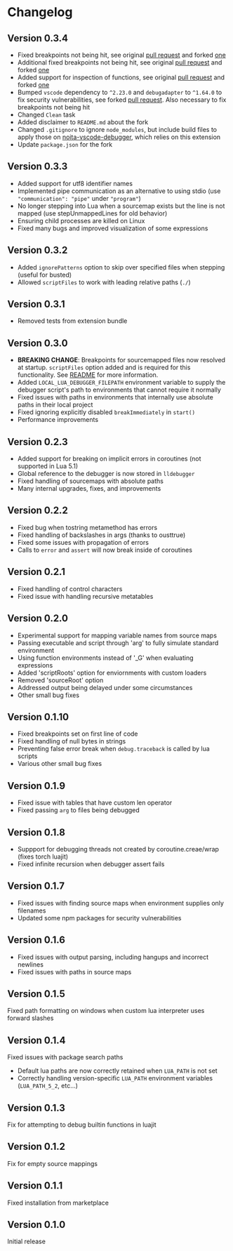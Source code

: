 # Changelog

## Version 0.3.4

- Fixed breakpoints not being hit, see original [pull request](https://github.com/tomblind/local-lua-debugger-vscode/pull/71) and forked [one](https://github.com/Ismoh/local-lua-debugger-vscode/pull/3)
- Additional fixed breakpoints not being hit, see original [pull request](https://github.com/tomblind/local-lua-debugger-vscode/pull/67) and forked [one](https://github.com/Ismoh/local-lua-debugger-vscode/pull/1)
- Added support for inspection of functions, see original [pull request](https://github.com/tomblind/local-lua-debugger-vscode/pull/72) and forked [one](https://github.com/Ismoh/local-lua-debugger-vscode/pull/2/files)
- Bumped `vscode` dependency to `^2.23.0` and `debugadapter` to `^1.64.0` to fix security vulnerabilities, see forked [pull request](https://github.com/Ismoh/local-lua-debugger-vscode/pull/4). Also necessary to fix breakpoints not being hit
- Changed `Clean` task
- Added disclaimer to `README.md` about the fork
- Changed `.gitignore` to ignore `node_modules`, but include build files to apply those on [noita-vscode-debugger](https://github.com/Ismoh/noita-vscode-debugger), which relies on this extension
- Update `package.json` for the fork

## Version 0.3.3

- Added support for utf8 identifier names
- Implemented pipe communication as an alternative to using stdio (use `"communication": "pipe"` under `"program"`)
- No longer stepping into Lua when a sourcemap exists but the line is not mapped (use stepUnmappedLines for old behavior)
- Ensuring child processes are killed on Linux
- Fixed many bugs and improved visualization of some expressions

## Version 0.3.2

- Added `ignorePatterns` option to skip over specified files when stepping (useful for busted)
- Allowed `scriptFiles` to work with leading relative paths (`./`)

## Version 0.3.1

- Removed tests from extension bundle

## Version 0.3.0

- **BREAKING CHANGE**: Breakpoints for sourcemapped files now resolved at startup. `scriptFiles` option added and is required for this functionality. See [README](README.md) for more information.
- Added `LOCAL_LUA_DEBUGGER_FILEPATH` environment variable to supply the debugger script's path to environments that cannot require it normally
- Fixed issues with paths in environments that internally use absolute paths in their local project
- Fixed ignoring explicitly disabled `breakImmediately` in `start()`
- Performance improvements

## Version 0.2.3

- Added support for breaking on implicit errors in coroutines (not supported in Lua 5.1)
- Global reference to the debugger is now stored in `lldebugger`
- Fixed handling of sourcemaps with absolute paths
- Many internal upgrades, fixes, and improvements

## Version 0.2.2

- Fixed bug when tostring metamethod has errors
- Fixed handling of backslashes in args (thanks to ousttrue)
- Fixed some issues with propagation of errors
- Calls to `error` and `assert` will now break inside of coroutines

## Version 0.2.1

- Fixed handling of control characters
- Fixed issue with handling recursive metatables

## Version 0.2.0

- Experimental support for mapping variable names from source maps
- Passing executable and script through 'arg' to fully simulate standard environment
- Using function environments instead of '_G' when evaluating expressions
- Added 'scriptRoots' option for enviornments with custom loaders
- Removed 'sourceRoot' option
- Addressed output being delayed under some circumstances
- Other small bug fixes

## Version 0.1.10

- Fixed breakpoints set on first line of code
- Fixed handling of null bytes in strings
- Preventing false error break when `debug.traceback` is called by lua scripts
- Various other small bug fixes

## Version 0.1.9

- Fixed issue with tables that have custom len operator
- Fixed passing `arg` to files being debugged

## Version 0.1.8

- Suppport for debugging threads not created by coroutine.creae/wrap (fixes torch luajit)
- Fixed infinite recursion when debugger assert fails

## Version 0.1.7

- Fixed issues with finding source maps when environment supplies only filenames
- Updated some npm packages for security vulnerabilities

## Version 0.1.6

- Fixed issues with output parsing, including hangups and incorrect newlines
- Fixed issues with paths in source maps

## Version 0.1.5

Fixed path formatting on windows when custom lua interpreter uses forward slashes

## Version 0.1.4

Fixed issues with package search paths

- Default lua paths are now correctly retained when `LUA_PATH` is not set
- Correctly handling version-specific `LUA_PATH` environment variables (`LUA_PATH_5_2`, etc...)

## Version 0.1.3

Fix for attempting to debug builtin functions in luajit

## Version 0.1.2

Fix for empty source mappings

## Version 0.1.1

Fixed installation from marketplace

## Version 0.1.0

Initial release
